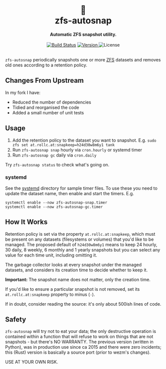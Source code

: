 <h1 align="center">
  📸<br>
  zfs-autosnap
</h1>

<div align="center">
  <strong>Automatic ZFS snapshot utility.</strong>
</div>

<br>

<div align="center">
  <a href="https://cirrus-ci.com/github/wezm/zfs-autosnap">
    <img src="https://api.cirrus-ci.com/github/wezm/zfs-autosnap.svg" alt="Build Status"></a>
  <a href="https://crates.io/crates/zfs-autosnap">
    <img src="https://img.shields.io/crates/v/zfs-autosnap.svg" alt="Version">
  </a>
  <img src="https://img.shields.io/crates/l/zfs-autosnap.svg" alt="License">
</div>

<br>

`zfs-autosnap` periodically snapshots one or more [ZFS] datasets and removes old
ones according to a retention policy.

Changes From Upstream
---------------------

In my fork I have:

* Reduced the number of dependencies
* Tidied and reorganised the code
* Added a small number of unit tests

Usage
-----

1. Add the retention policy to the dataset you want to snapshot. E.g.
   `sudo zfs set at.rollc.at:snapkeep=h24d30w8m6y1 tank`
2. Run `zfs-autosnap snap` hourly via `cron.hourly` or systemd timer
3. Run `zfs-autosnap gc` daily via `cron.daily`

Try `zfs-autosnap status` to check what's going on.

### systemd

See the [systemd] directory for sample timer files. To use these you need to
update the dataset name, then enable and start the timers. E.g.

    systemctl enable --now zfs-autosnap-snap.timer
    systemctl enable --now zfs-autosnap-gc.timer

How It Works
------------

Retention policy is set via the property `at.rollc.at:snapkeep`, which must be
present on any datasets (filesystems or volumes) that you'd like to be managed.
The proposed default of `h24d30w8m6y1` means to keep 24 hourly, 30 daily, 8
weekly, 6 monthly and 1 yearly snapshots but you can select any value for each
time unit, including omitting it.

The garbage collector looks at every snapshot under the managed datasets, and
considers its creation time to decide whether to keep it. 

**Important:** The snapshot name does not matter, only the creation time.

If you'd like to ensure a particular snapshot is not removed, set its
`at.rollc.at:snapkeep` property to minus (`-`).

If in doubt, consider reading the source: it's only about 500ish lines of code.

Safety
------

`zfs-autosnap` will try not to eat your data; the only destructive operation is
contained within a function that will refuse to work on things that are not
snapshots - but there's NO WARRANTY. The previous version (written in Python), was
in production use since ca 2015 and there were zero incidents; this (Rust)
version is basically a source port (prior to wezm's changes).

USE AT YOUR OWN RISK.

[ZFS]: https://en.wikipedia.org/wiki/ZFS
[systemd]: systemd
